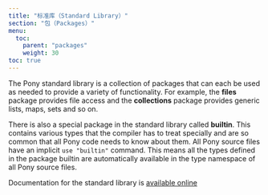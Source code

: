 ```yaml
---
title: "标准库（Standard Library）"
section: "包（Packages）"
menu:
  toc:
    parent: "packages"
    weight: 30
toc: true
---
```


The Pony standard library is a collection of packages that can each be used as needed to provide a variety of functionality. For example, the __files__ package provides file access and the __collections__ package provides generic lists, maps, sets and so on.

There is also a special package in the standard library called __builtin__. This contains various types that the compiler has to treat specially and are so common that all Pony code needs to know about them. All Pony source files have an implicit `use "builtin"` command. This means all the types defined in the package builtin are automatically available in the type namespace of all Pony source files.

Documentation for the standard library is [available online](https://stdlib.ponylang.io/)
